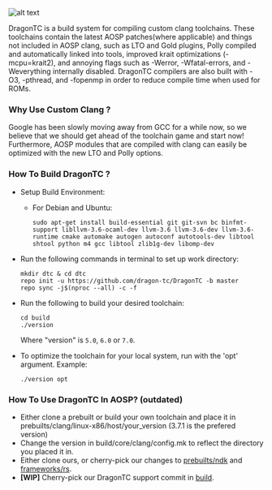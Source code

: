![alt text](http://imgur.com/gFcFcZ7.png)

DragonTC is a build system for compiling custom clang toolchains. These toolchains contain the latest AOSP patches(where applicable) and things not included in AOSP clang, such as LTO and Gold plugins, Polly compiled and automatically linked into tools, improved krait optimizations (-mcpu=krait2), and annoying flags such as -Werror, -Wfatal-errors, and -Weverything internally disabled. DragonTC compilers are also built with -O3, -pthread, and -fopenmp in order to reduce compile time when used for ROMs.

### Why Use Custom Clang ?

Google has been slowly moving away from GCC for a while now, so we believe that we should get ahead of the toolchain game and start now! Furthermore, AOSP modules that are compiled with clang can easily be optimized with the new LTO and Polly options.

### How To Build DragonTC ?

- Setup Build Environment:
  - For Debian and Ubuntu:
    ```
    sudo apt-get install build-essential git git-svn bc binfmt-support libllvm-3.6-ocaml-dev llvm-3.6 llvm-3.6-dev llvm-3.6-runtime cmake automake autogen autoconf autotools-dev libtool shtool python m4 gcc libtool zlib1g-dev libomp-dev
    ```

- Run the following commands in terminal to set up work directory:
    ```
    mkdir dtc & cd dtc
    repo init -u https://github.com/dragon-tc/DragonTC -b master
    repo sync -j$(nproc --all) -c -f
    ```

- Run the following to build your desired toolchain:
    ```
    cd build
    ./version
    ```
    Where "version" is `5.0`, `6.0` or `7.0`.

- To optimize the toolchain for your local system, run with the 'opt' argument. Example:
    ```
    ./version opt
    ```
### How To Use DragonTC In AOSP? (outdated)

* Either clone a prebuilt or build your own toolchain and place it in prebuilts/clang/linux-x86/host/your_version (3.7.1 is the prefered version)
* Change the version in build/core/clang/config.mk to reflect the directory you placed it in. 
* Either clone ours, or cherry-pick our changes to [prebuilts/ndk](https://github.com/dragon-tc/android_prebuilts_ndk/commits/master) and [frameworks/rs](https://github.com/dragon-tc/android_frameworks_rs/commits/master).
* **[WIP]** Cherry-pick our DragonTC support commit in [build](https://github.com/dragon-tc/android_build/commit/c020e9a1abb543fc687ccd49bb1d1ab95acc75cf).
